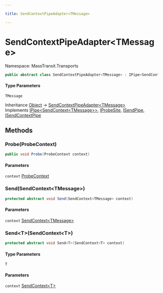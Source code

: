 ```yaml
---

title: SendContextPipeAdapter<TMessage>

---
```


# SendContextPipeAdapter\<TMessage\>

Namespace: MassTransit.Transports

```csharp
public abstract class SendContextPipeAdapter<TMessage> : IPipe<SendContext<TMessage>>, IProbeSite, ISendPipe, ISendContextPipe
```

#### Type Parameters

`TMessage`<br/>

Inheritance [Object](https://learn.microsoft.com/en-us/dotnet/api/system.object) → [SendContextPipeAdapter\<TMessage\>](../masstransit-transports/sendcontextpipeadapter-1)<br/>
Implements [IPipe\<SendContext\<TMessage\>\>](../../masstransit-abstractions/masstransit/ipipe-1), [IProbeSite](../../masstransit-abstractions/masstransit/iprobesite), [ISendPipe](../../masstransit-abstractions/masstransit-transports/isendpipe), [ISendContextPipe](../../masstransit-abstractions/masstransit-transports/isendcontextpipe)

## Methods

### **Probe(ProbeContext)**

```csharp
public void Probe(ProbeContext context)
```

#### Parameters

`context` [ProbeContext](../../masstransit-abstractions/masstransit/probecontext)<br/>

### **Send(SendContext\<TMessage\>)**

```csharp
protected abstract void Send(SendContext<TMessage> context)
```

#### Parameters

`context` [SendContext\<TMessage\>](../../masstransit-abstractions/masstransit/sendcontext-1)<br/>

### **Send\<T\>(SendContext\<T\>)**

```csharp
protected abstract void Send<T>(SendContext<T> context)
```

#### Type Parameters

`T`<br/>

#### Parameters

`context` [SendContext\<T\>](../../masstransit-abstractions/masstransit/sendcontext-1)<br/>

